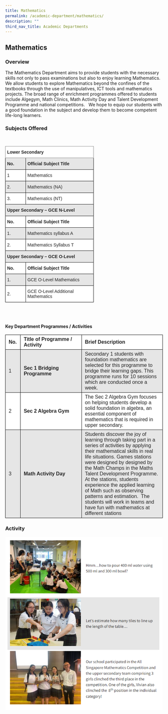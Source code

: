 ```yaml
---
title: Mathematics
permalink: /academic-department/mathematics/
description: ""
third_nav_title: Academic Departments
---
```

## Mathematics


### Overview


The Mathematics Department aims to provide students with the necessary skills not only to pass examinations but also to enjoy learning Mathematics. We allow students to explore Mathematics beyond the confines of the textbooks through the use of manipulatives, ICT tools and mathematics projects. The broad range of enrichment programmes offered to students include Algegym, Math Clinics, Math Activity Day and Talent Development Programme and national competitions.   We hope to equip our students with a good foundation in the subject and develop them to become competent life-long learners.

### Subjects Offered 
<br>
<style type="text/css">
.tg  {border-collapse:collapse;border-spacing:0;}
.tg td{border-color:black;border-style:solid;border-width:1px;font-family:Arial, sans-serif;font-size:14px;
  overflow:hidden;padding:10px 5px;word-break:normal;}
.tg th{border-color:black;border-style:solid;border-width:1px;font-family:Arial, sans-serif;font-size:14px;
  font-weight:normal;overflow:hidden;padding:10px 5px;word-break:normal;}
.tg .tg-l2bf{background-color:#FFF;color:#222;font-weight:bold;text-align:left;vertical-align:top}
.tg .tg-h5mn{background-color:#E6E6E6;color:#222;text-align:left;vertical-align:middle}
.tg .tg-0f6e{background-color:#FFF;border-color:inherit;color:#222;font-weight:bold;text-align:left;vertical-align:top}
.tg .tg-rs0e{background-color:#E6E6E6;color:#222;font-weight:bold;text-align:left;vertical-align:top}
.tg .tg-1ppo{background-color:#FFF;color:#222;text-align:left;vertical-align:middle}
</style>
<table class="tg" style="undefined;table-layout: fixed; width: 283px">
<colgroup>
<col style="width: 65.2px">
<col style="width: 218.2px">
</colgroup>
<thead>
  <tr>
    <th class="tg-0f6e" colspan="2">Lower Secondary</th>
  </tr>
</thead>
<tbody>
  <tr>
    <td class="tg-rs0e"><span style="font-weight:bold">No.</span></td>
    <td class="tg-rs0e"><span style="font-weight:bold">Official Subject Title</span></td>
  </tr>
  <tr>
    <td class="tg-1ppo">1</td>
    <td class="tg-1ppo">Mathematics</td>
  </tr>
  <tr>
    <td class="tg-h5mn">2.</td>
    <td class="tg-h5mn">Mathematics (NA)</td>
  </tr>
  <tr>
    <td class="tg-1ppo">3.</td>
    <td class="tg-1ppo">Mathematics (NT)</td>
  </tr>
  <tr>
    <td class="tg-rs0e" colspan="2">Upper Secondary – GCE N-Level</td>
  </tr>
  <tr>
    <td class="tg-l2bf"><span style="font-weight:bold">No.</span></td>
    <td class="tg-l2bf"><span style="font-weight:bold">Official Subject Title</span></td>
  </tr>
  <tr>
    <td class="tg-h5mn">1.</td>
    <td class="tg-h5mn">Mathematics syllabus A</td>
  </tr>
  <tr>
    <td class="tg-1ppo">2.</td>
    <td class="tg-1ppo">Mathematics Syllabus T</td>
  </tr>
  <tr>
    <td class="tg-rs0e" colspan="2">Upper Secondary – GCE O-Level</td>
  </tr>
  <tr>
    <td class="tg-l2bf"><span style="font-weight:bold">No.</span></td>
    <td class="tg-l2bf"><span style="font-weight:bold">Official Subject Title</span></td>
  </tr>
  <tr>
    <td class="tg-h5mn">1.</td>
    <td class="tg-h5mn">GCE O-Level Mathematics</td>
  </tr>
  <tr>
    <td class="tg-1ppo">2.</td>
    <td class="tg-1ppo">GCE O-Level Additional Mathematics</td>
  </tr>
</tbody>
</table>

<br>
<br>

#### Key Department Programmes / Activities

<table style="box-sizing: inherit; border-collapse: collapse; border-spacing: 0px; max-width: 100%; color: rgb(34, 34, 34); font-family: &quot;Source Sans Pro&quot;, sans-serif; font-size: 16px; font-style: normal; font-variant-ligatures: normal; font-variant-caps: normal; font-weight: 400; letter-spacing: normal; orphans: 2; text-align: start; text-transform: none; white-space: normal; widows: 2; word-spacing: 0px; -webkit-text-stroke-width: 0px; background-color: rgb(255, 255, 255); text-decoration-thickness: initial; text-decoration-style: initial; text-decoration-color: initial; width: 597px;"><tbody style="box-sizing: inherit;"><tr style="box-sizing: inherit; background: rgb(255, 255, 255);"><td style="box-sizing: inherit; padding: 5px 10px; border: 1px solid rgb(0, 0, 0); width: 28px;"><strong style="box-sizing: inherit; font-weight: bold;">No.</strong></td><td style="box-sizing: inherit; padding: 5px 10px; border: 1px solid rgb(0, 0, 0); width: 227.417px;"><strong style="box-sizing: inherit; font-weight: bold;">Title of Programme / Activity</strong></td><td style="box-sizing: inherit; padding: 5px 10px; border: 1px solid rgb(0, 0, 0); width: 325.583px;"><strong style="box-sizing: inherit; font-weight: bold;">Brief Description</strong></td></tr><tr style="box-sizing: inherit; background: rgb(230, 230, 230);"><td style="box-sizing: inherit; padding: 5px 10px; border: 1px solid rgb(0, 0, 0); width: 28px;">1</td><td style="box-sizing: inherit; padding: 5px 10px; border: 1px solid rgb(0, 0, 0); width: 227.417px;"><strong style="box-sizing: inherit; font-weight: bold;">Sec 1 Bridging Programme</strong></td><td style="box-sizing: inherit; padding: 5px 10px; border: 1px solid rgb(0, 0, 0); width: 325.583px;">Secondary 1 students with foundation mathematics are selected for this programme to bridge their learning gaps. This programme runs for 10 sessions which are conducted once a week.</td></tr><tr style="box-sizing: inherit; background: rgb(255, 255, 255);"><td style="box-sizing: inherit; padding: 5px 10px; border: 1px solid rgb(0, 0, 0); width: 28px;">2</td><td style="box-sizing: inherit; padding: 5px 10px; border: 1px solid rgb(0, 0, 0); width: 227.417px;"><b style="box-sizing: inherit; font-weight: bold;">Sec 2 Algebra Gym</b></td><td style="box-sizing: inherit; padding: 5px 10px; border: 1px solid rgb(0, 0, 0); width: 325.583px;"><span style="box-sizing: inherit; font-weight: 400;">The Sec 2 Algebra Gym focuses on helping students develop a solid foundation in algebra, an essential component of mathematics that is required in upper secondary.</span></td></tr><tr style="box-sizing: inherit; background: rgb(230, 230, 230);"><td style="box-sizing: inherit; padding: 5px 10px; border: 1px solid rgb(0, 0, 0); width: 28px;">3</td><td style="box-sizing: inherit; padding: 5px 10px; border: 1px solid rgb(0, 0, 0); width: 227.417px;"><strong style="box-sizing: inherit; font-weight: bold;">Math Activity Day</strong></td><td style="box-sizing: inherit; padding: 5px 10px; border: 1px solid rgb(0, 0, 0); width: 325.583px;">Students discover the joy of learning through taking part in a series of activities by applying their mathematical skills in real life situations. Games stations were designed by designed by the Math Champs in the Maths Talent Development Programme. At the stations, students experience the applied learning of Math such as observing patterns and estimation.&nbsp; The students will work in teams and have fun with mathematics at different stations</td></tr></tbody></table>

### Activity

![](/images/Screenshot%20(21).png)
